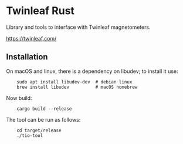 # Twinleaf Rust

Library and tools to interface with Twinleaf magnetometers.

https://twinleaf.com/

## Installation

On macOS and linux, there is a dependency on libudev; to install it use:

		sudo apt install libudev-dev  # debian linux
		brew install libudev          # macOS homebrew

Now build:

		cargo build --release

The tool can be run as follows:

		cd target/release
		./tio-tool

